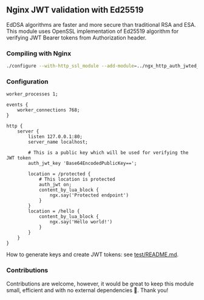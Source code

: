 ## Nginx JWT validation with Ed25519

EdDSA algorithms are faster and more secure than traditional RSA and ESA.
This module uses OpenSSL implementation of Ed25519 algorithm for verifying JWT Bearer tokens from Authorization header.

### Compiling with Nginx

```bash
./configure --with-http_ssl_module --add-module=../ngx_http_auth_jwted_module
```

### Configuration

```nginx
worker_processes 1;

events {
    worker_connections 768;
}

http {
    server {
        listen 127.0.0.1:80;
        server_name localhost;

        # This is a public key which will be used for verifying the JWT token
        auth_jwt_key 'Base64EncodedPublicKey==';

        location = /protected {
            # This location is protected
            auth_jwt on;
            content_by_lua_block {
                ngx.say('Protected endpoint')
            }
        }
        location = /hello {
            content_by_lua_block {
                ngx.say('Hello world!')
            }
        }
    }
}
```

How to generate keys and create JWT tokens: see [test/README.md](test/README.md).

### Contributions

Contributions are welcome, however, it would be great to keep this module small, efficient and with no external dependencies 🙏.
Thank you!